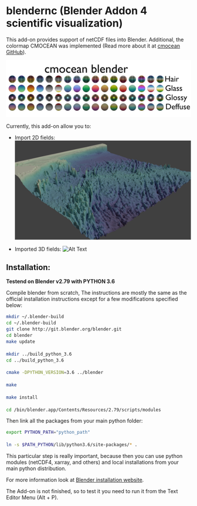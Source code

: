 # blendernc (Blender Addon 4 scientific visualization)

This add-on provides support of netCDF files into Blender. Additional, the colormap CMOCEAN was implemented (Read more about it at [cmocean GitHub](https://github.com/matplotlib/cmocean)).

![Alt Text](https://github.com/Josue-Martinez-Moreno/blendernc/blob/master/cmocean_materials.png "cmocean colorbar in different textures")

Currently, this add-on allow you to:
- Import 2D fields:
![Alt Text](https://github.com/Josue-Martinez-Moreno/blendernc/blob/master/somov_topog.png "Somov Sea Topography")

- Imported 3D fields: 
![Alt Text](https://github.com/Josue-Martinez-Moreno/blendernc/blob/master/figures/animation_data.gif "Sin & Cos Function")

## Installation:

**Testend on Blender v2.79 with PYTHON 3.6**

Compile blender from scratch, The instructions are mostly the same as the official installation instructions except for a few modifications specified below: 

```bash
mkdir ~/.blender-build
cd ~/.blender-build
git clone http://git.blender.org/blender.git
cd blender
make update

mkdir ../build_python_3.6
cd ../build_python_3.6

cmake -DPYTHON_VERSION=3.6 ../blender

make

make install

cd /bin/blender.app/Contents/Resources/2.79/scripts/modules
```

Then link all the packages from your main python folder:
```bash
export PYTHON_PATH="python_path"

ln -s $PATH_PYTHON/lib/python3.6/site-packages/* .
```

This particular step is really important, because then you can use python modules (netCDF4, xarray, and others) and local installations from your main python distribution.

For more information look at [Blender installation website](https://wiki.blender.org/index.php/Dev:Doc/Building_Blender/).

The Add-on is not finished, so to test it you need to run it from the Text Editor Menu (Alt + P).

